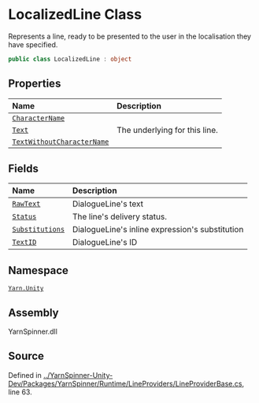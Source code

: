 # LocalizedLine Class

Represents a line, ready to be presented to the user in the
localisation they have specified.


```csharp
public class LocalizedLine : object
```



## Properties
|Name|Description|
|:---|:---|
|[`CharacterName`](/api/csharp/yarn.unity/localizedline.charactername.md)||
|[`Text`](/api/csharp/yarn.unity/localizedline.text.md)| The underlying <see cref="!:Yarn.Markup.MarkupParseResult"></see> for this line. |
|[`TextWithoutCharacterName`](/api/csharp/yarn.unity/localizedline.textwithoutcharactername.md)||
## Fields
|Name|Description|
|:---|:---|
|[`RawText`](/api/csharp/yarn.unity/localizedline.rawtext.md)| DialogueLine's text |
|[`Status`](/api/csharp/yarn.unity/localizedline.status.md)| The line's delivery status. |
|[`Substitutions`](/api/csharp/yarn.unity/localizedline.substitutions.md)| DialogueLine's inline expression's substitution |
|[`TextID`](/api/csharp/yarn.unity/localizedline.textid.md)| DialogueLine's ID |
## Namespace
[`Yarn.Unity`](/api/csharp/yarn.unity/README.md)

## Assembly
YarnSpinner.dll

## Source
Defined in [../YarnSpinner-Unity-Dev/Packages/YarnSpinner/Runtime/LineProviders/LineProviderBase.cs](https://github.com/YarnSpinnerTool/YarnSpinner-Unity//blob/develop/Runtime/LineProviders/LineProviderBase.cs#L63), line 63.
